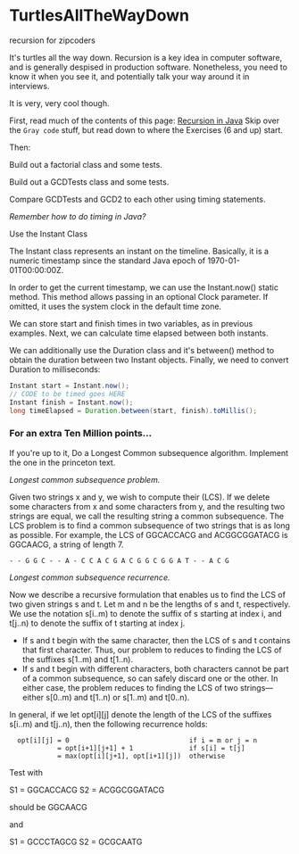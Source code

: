 # TurtlesAllTheWayDown
recursion for zipcoders

It's turtles all the way down. Recursion is a key idea in computer software, 
and is generally despised in production software. Nonetheless, you need to know it when you see it,
and potentially talk your way around it in interviews.

It is very, very cool though.

First, read much of the contents of this page: [Recursion in Java](https://introcs.cs.princeton.edu/java/23recursion/)
Skip over the `Gray code` stuff, but read down to where the Exercises (6 and up) start.

Then:

Build out a factorial class and some tests.

Build out a GCDTests class and some tests.

Compare GCDTests and GCD2 to each other using timing statements. 

*Remember how to do timing in Java?*

Use the Instant Class

The Instant class represents an instant on the timeline. Basically, it is a numeric timestamp since the standard Java 
epoch of 1970-01-01T00:00:00Z.

In order to get the current timestamp, we can use the Instant.now() static method. This method allows passing in an 
optional Clock parameter. If omitted, it uses the system clock in the default time zone.

We can store start and finish times in two variables, as in previous examples. 
Next, we can calculate time elapsed between both instants.

We can additionally use the Duration class and it's between() method to obtain the duration between 
two Instant objects. Finally, we need to convert Duration to milliseconds:

```java
Instant start = Instant.now();
// CODE to be timed goes HERE        
Instant finish = Instant.now();
long timeElapsed = Duration.between(start, finish).toMillis();
```

### For an extra Ten Million points...

If you're up to it, Do a Longest Common subsequence algorithm. Implement the one in the princeton text.

 *Longest common subsequence problem.* 
 
 Given two strings x and y, we wish to compute their (LCS). 
 If we delete some characters from x and some characters from y, and the resulting two strings are 
 equal, we call the resulting string a common subsequence. The LCS problem is to find a common subsequence 
 of two strings that is as long as possible. For example, the LCS of GGCACCACG and ACGGCGGATACG 
 is GGCAACG, a string of length 7.
 
 `- - G G C - - A - C C A C G
  A C G G C G G A T - - A C G`
  
  *Longest common subsequence recurrence.*
  
  Now we describe a recursive formulation that enables us to find the LCS of two given strings s and t. 
  Let m and n be the lengths of s and t, respectively. We use the notation s[i..m) to denote the suffix of s starting 
  at index i, and t[j..n) to denote the suffix of t starting at index j.
  - If s and t begin with the same character, then the LCS of s and t contains that first character. 
  Thus, our problem to reduces to finding the LCS of the suffixes s[1..m) and t[1..n).
  - If s and t begin with different characters, both characters cannot be part of a common subsequence, 
  so can safely discard one or the other. In either case, the problem reduces to finding the LCS of two 
  strings—either s[0..m) and t[1..n) or s[1..m) and t[0..n).
  
  In general, if we let opt[i][j] denote the length of the LCS of the suffixes s[i..m) and t[j..n), then the 
  following recurrence holds:
  
  
```
  opt[i][j] = 0                              if i = m or j = n
            = opt[i+1][j+1] + 1              if s[i] = t[j]
            = max(opt[i][j+1], opt[i+1][j])  otherwise
 ```
 
 Test with 
 
 S1 = GGCACCACG 
 S2 = ACGGCGGATACG
 
 should be GGCAACG
 
 and 
 
 S1 = GCCCTAGCG
 S2 = GCGCAATG
